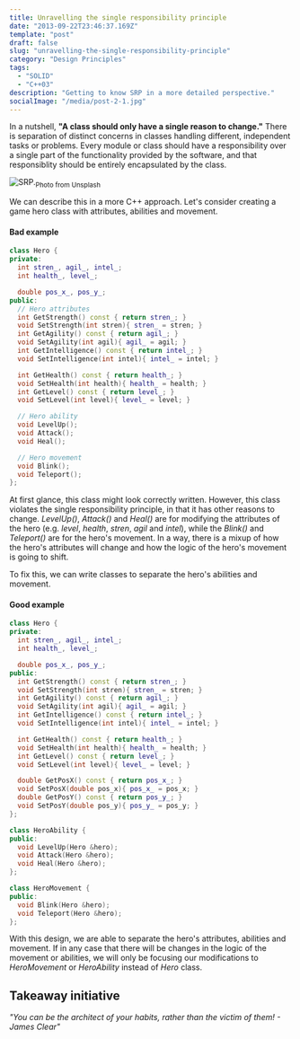 ```yaml
---
title: Unravelling the single responsibility principle
date: "2013-09-22T23:46:37.169Z"
template: "post"
draft: false
slug: "unravelling-the-single-responsibility-principle"
category: "Design Principles"
tags:
  - "SOLID"
  - "C++03"
description: "Getting to know SRP in a more detailed perspective."
socialImage: "/media/post-2-1.jpg"
---
```


In a nutshell, **"A class should only have a single reason to change."** There is separation of distinct concerns in classes handling different, independent tasks or problems. Every module or class should have a responsibility over a single part of the functionality provided by the software, and that responsiblity should be entirely encapsulated by the class.

![SRP.](/media/post-2-1.jpg "A robot's responsibility.")<sub>Photo from Unsplash</sub>

We can describe this in a more C++ approach. Let's consider creating a game hero class with attributes, abilities and movement.

#### Bad example

```cpp
class Hero {
private:
  int stren_, agil_, intel_;
  int health_, level_;

  double pos_x_, pos_y_;
public:
  // Hero attributes
  int GetStrength() const { return stren_; }
  void SetStrength(int stren){ stren_ = stren; }
  int GetAgility() const { return agil_; }
  void SetAgility(int agil){ agil_ = agil; }
  int GetIntelligence() const { return intel_; }
  void SetIntelligence(int intel){ intel_ = intel; }

  int GetHealth() const { return health_; }
  void SetHealth(int health){ health_ = health; }
  int GetLevel() const { return level_; }
  void SetLevel(int level){ level_ = level; }

  // Hero ability
  void LevelUp();
  void Attack();
  void Heal();

  // Hero movement
  void Blink();
  void Teleport();
};
```

At first glance, this class might look correctly written. However, this class violates the single responsibility principle, in that it has other reasons to change. _LevelUp()_, _Attack()_ and _Heal()_ are for modifying the attributes of the hero (e.g. _level_, _health_, _stren_, _agil_ and _intel_), while the _Blink()_ and _Teleport()_ are for the hero's movement. In a way, there is a mixup of how the hero's attributes will change and how the logic of the hero's movement is going to shift.

To fix this, we can write classes to separate the hero's abilities and movement.

#### Good example

```cpp
class Hero {
private:
  int stren_, agil_, intel_;
  int health_, level_;

  double pos_x_, pos_y_;
public:
  int GetStrength() const { return stren_; }
  void SetStrength(int stren){ stren_ = stren; }
  int GetAgility() const { return agil_; }
  void SetAgility(int agil){ agil_ = agil; }
  int GetIntelligence() const { return intel_; }
  void SetIntelligence(int intel){ intel_ = intel; }

  int GetHealth() const { return health_; }
  void SetHealth(int health){ health_ = health; }
  int GetLevel() const { return level_; }
  void SetLevel(int level){ level_ = level; }

  double GetPosX() const { return pos_x_; }
  void SetPosX(double pos_x){ pos_x_ = pos_x; }
  double GetPosY() const { return pos_y_; }
  void SetPosY(double pos_y){ pos_y_ = pos_y; }
};

class HeroAbility {
public:  
  void LevelUp(Hero &hero);
  void Attack(Hero &hero);
  void Heal(Hero &hero);
};

class HeroMovement {
public:  
  void Blink(Hero &hero);
  void Teleport(Hero &hero);
};
```

With this design, we are able to separate the hero's attributes, abilities and movement. If in any case that there will be changes in the logic of the movement or abilities, we will only be focusing our modifications to _HeroMovement_ or _HeroAbility_ instead of _Hero_ class.

## Takeaway initiative
_"You can be the architect of your habits, rather than the victim of them! - James Clear"_